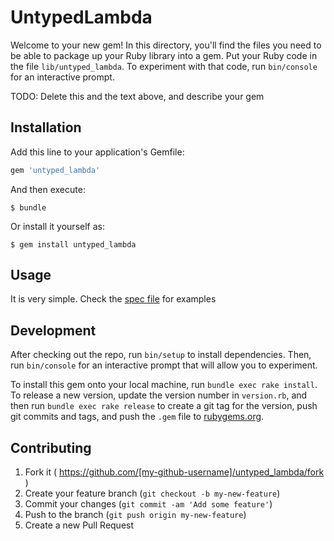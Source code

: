 # UntypedLambda

Welcome to your new gem! In this directory, you'll find the files you need to be able to package up your Ruby library into a gem. Put your Ruby code in the file `lib/untyped_lambda`. To experiment with that code, run `bin/console` for an interactive prompt.

TODO: Delete this and the text above, and describe your gem

## Installation

Add this line to your application's Gemfile:

```ruby
gem 'untyped_lambda'
```

And then execute:

    $ bundle

Or install it yourself as:

    $ gem install untyped_lambda

## Usage

It is very simple. Check the [spec file](https://github.com/fotanus/untyped_lambda/blob/master/spec/untyped_lambda_spec.rb) for examples

## Development

After checking out the repo, run `bin/setup` to install dependencies. Then, run `bin/console` for an interactive prompt that will allow you to experiment.

To install this gem onto your local machine, run `bundle exec rake install`. To release a new version, update the version number in `version.rb`, and then run `bundle exec rake release` to create a git tag for the version, push git commits and tags, and push the `.gem` file to [rubygems.org](https://rubygems.org).

## Contributing

1. Fork it ( https://github.com/[my-github-username]/untyped_lambda/fork )
2. Create your feature branch (`git checkout -b my-new-feature`)
3. Commit your changes (`git commit -am 'Add some feature'`)
4. Push to the branch (`git push origin my-new-feature`)
5. Create a new Pull Request
